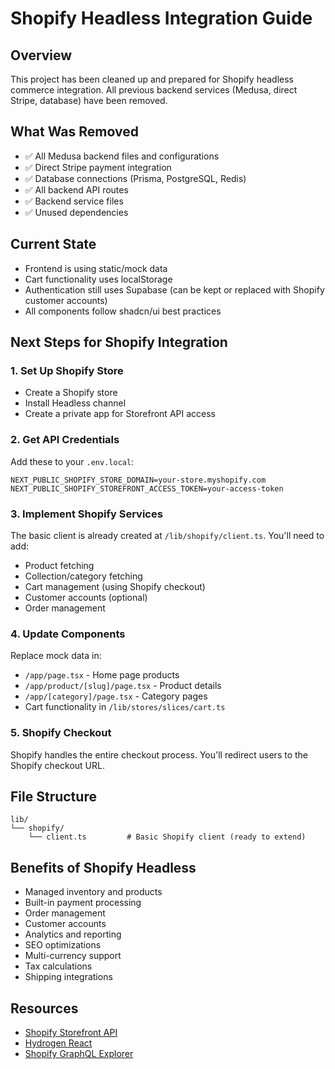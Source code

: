 # Shopify Headless Integration Guide

## Overview
This project has been cleaned up and prepared for Shopify headless commerce integration. All previous backend services (Medusa, direct Stripe, database) have been removed.

## What Was Removed
- ✅ All Medusa backend files and configurations
- ✅ Direct Stripe payment integration
- ✅ Database connections (Prisma, PostgreSQL, Redis)
- ✅ All backend API routes
- ✅ Backend service files
- ✅ Unused dependencies

## Current State
- Frontend is using static/mock data
- Cart functionality uses localStorage
- Authentication still uses Supabase (can be kept or replaced with Shopify customer accounts)
- All components follow shadcn/ui best practices

## Next Steps for Shopify Integration

### 1. Set Up Shopify Store
- Create a Shopify store
- Install Headless channel
- Create a private app for Storefront API access

### 2. Get API Credentials
Add these to your `.env.local`:
```env
NEXT_PUBLIC_SHOPIFY_STORE_DOMAIN=your-store.myshopify.com
NEXT_PUBLIC_SHOPIFY_STOREFRONT_ACCESS_TOKEN=your-access-token
```

### 3. Implement Shopify Services
The basic client is already created at `/lib/shopify/client.ts`. You'll need to add:

- Product fetching
- Collection/category fetching
- Cart management (using Shopify checkout)
- Customer accounts (optional)
- Order management

### 4. Update Components
Replace mock data in:
- `/app/page.tsx` - Home page products
- `/app/product/[slug]/page.tsx` - Product details
- `/app/[category]/page.tsx` - Category pages
- Cart functionality in `/lib/stores/slices/cart.ts`

### 5. Shopify Checkout
Shopify handles the entire checkout process. You'll redirect users to the Shopify checkout URL.

## File Structure
```
lib/
└── shopify/
    └── client.ts         # Basic Shopify client (ready to extend)
```

## Benefits of Shopify Headless
- Managed inventory and products
- Built-in payment processing
- Order management
- Customer accounts
- Analytics and reporting
- SEO optimizations
- Multi-currency support
- Tax calculations
- Shipping integrations

## Resources
- [Shopify Storefront API](https://shopify.dev/api/storefront)
- [Hydrogen React](https://shopify.dev/docs/custom-storefronts/hydrogen)
- [Shopify GraphQL Explorer](https://shopify.dev/docs/api/admin-graphql)